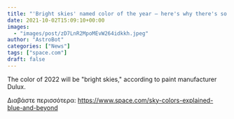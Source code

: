 ```yaml
---
title: "'Bright skies' named color of the year — here's why there's so much more to the heavens than blue"
date: 2021-10-02T15:09:10+00:00
images:
  - "images/post/zD7LnR2MpoMEvW264idkkh.jpeg"
author: "AstroBot"
categories: ["News"]
tags: ["space.com"]
draft: false
---
```


The color of 2022 will be "bright skies," according to paint manufacturer Dulux. 

Διαβάστε περισσότερα: https://www.space.com/sky-colors-explained-blue-and-beyond
